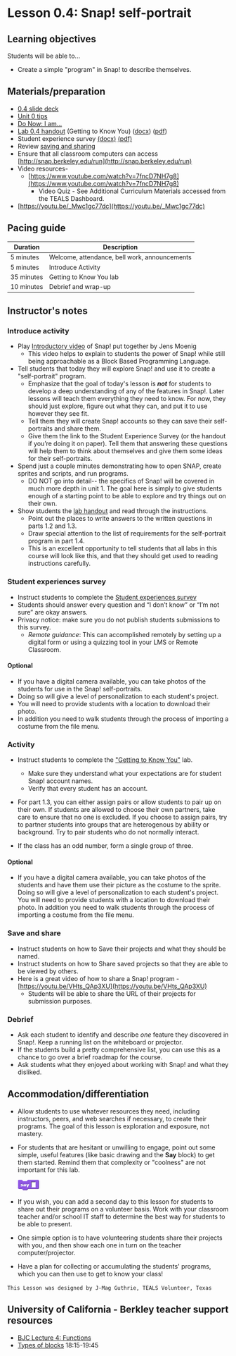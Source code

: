 # Lesson 0.4: Snap! self-portrait

## Learning objectives

Students will be able to...

* Create a simple "program" in Snap! to describe themselves.

## Materials/preparation

* [0.4 slide deck](https://github.com/TEALSK12/introduction-to-computer-science/raw/master/slidedecks/TEALS%20SNAP%200.4.pptx)
* [Unit 0 tips](unit_0_tips.md)
* [Do Now: I am...](do_now_04.md)
* [Lab 0.4 handout](lab_04.md) (Getting to Know You) ([docx](https://github.com/TEALSK12/introduction-to-computer-science/raw/master/Unit%200/lab_04.docx)) ([pdf](https://github.com/TEALSK12/introduction-to-computer-science/raw/master/Unit%200/lab_04.pdf))
* Student experience survey [(docx)](https://github.com/TEALSK12/introduction-to-computer-science/raw/master/Unit%200/Student%20Experiences%20Survey.docx) [(pdf)](https://github.com/TEALSK12/introduction-to-computer-science/raw/master/Unit%200/Student%20Experiences%20Survey.pdf)
* Review [saving and sharing](https://youtu.be/VHts_QAp3XU)
* Ensure that all classroom computers can access [http://snap.berkeley.edu/run](http://snap.berkeley.edu/run)
* Video resources- 
  * [https://www.youtube.com/watch?v=7fncD7NH7g8](https://www.youtube.com/watch?v=7fncD7NH7g8)
     * Video Quiz - See Additional Curriculum Materials accessed from the TEALS Dashboard.
* [https://youtu.be/_Mwc1gc77dc](https://youtu.be/_Mwc1gc77dc)

## Pacing guide

| Duration   | Description                                   |
| ---------- | --------------------------------------------- |
| 5 minutes  | Welcome, attendance, bell work, announcements |
| 5 minutes  | Introduce Activity                            |
| 35 minutes | Getting to Know You lab                       |
| 10 minutes | Debrief and wrap-up                           |

## Instructor's notes

### Introduce activity

* Play [Introductory video](https://youtu.be/b-EWj7xN90U) of Snap! put together by Jens Moenig
  * This video helps to explain to students the power of Snap! while still being approachable as a Block Based Programming Language.
* Tell students that today they will explore Snap! and use it to create a "self-portrait" program.
  * Emphasize that the goal of today's lesson is **_not_** for students to develop a deep understanding of any of the features in Snap!.  Later lessons will teach them everything they need to know.  For now, they should just explore, figure out what they can, and put it to use however they see fit.
  * Tell them they will create Snap! accounts so they can save their self-portraits and share them.
  * Give them the link to the Student Experience Survey (or the handout if you’re doing it on paper).   Tell them that answering these questions will help them to think about themselves and give them some ideas for their self-portraits.
* Spend just a couple minutes demonstrating how to open SNAP, create sprites and scripts, and run programs.
  * DO NOT go into detail-- the specifics of Snap! will be covered in much more depth in unit 1. The goal here is simply to give students enough of a starting point to be able to explore and try things out on their own.
* Show students the [lab handout](lab_04.md) and read through the instructions.
  * Point out the places to write answers to the written questions in parts 1.2 and 1.3.
  * Draw special attention to the list of requirements for the self-portrait program in part 1.4.
  * This is an excellent opportunity to tell students that all labs in this course will look like this, and that they should get used to reading instructions carefully.

### Student experiences survey

* Instruct students to complete the [Student experiences survey](https://github.com/TEALSK12/introduction-to-computer-science/raw/master/Unit%200/Student%20Experiences%20Survey.docx)
* Students should answer every question and “I don’t know” or “I’m not sure” are okay answers.
* Privacy notice: make sure you do not publish students submissions to this survey. 
  * _Remote guidance_: This can accomplished remotely by setting up a digital form or using a quizzing tool in your LMS or Remote Classroom.

#### Optional
  * If you have a digital camera available, you can take photos of the students for use in the Snap! self-portraits.
  * Doing so will give a level of personalization to each student's project.
  * You will need to provide students with a location to download their photo.
  * In addition you need to walk students through the process of importing a costume from the file menu.  

### Activity

* Instruct students to complete the ["Getting to Know You"](lab_04.md) lab.
  * Make sure they understand what your expectations are for student Snap! account names.
  * Verify that every student has an account.
  
* For part 1.3, you can either assign pairs or allow students to pair up on their own.  If students are allowed to choose their own partners, take care to ensure that no one is excluded.  If you choose to assign pairs, try to partner students into groups that are heterogenous by ability or background. Try to pair students who do not normally interact.
* If the class has an odd number, form a single group of three.

#### Optional
* If you have a digital camera available, you can take photos of the students and have them use their picture as the costume to the sprite.  Doing so will give a level of personalization to each student's project.  You will need to provide students with a location to download their photo.  In addition you need to walk students through the process of importing a costume from the file menu.

### Save and share

* Instruct students on how to Save their projects and what they should be named.
* Instruct students on how to Share saved projects so that they are able to be viewed by others.
* Here is a great video of how to share a Snap! program - [https://youtu.be/VHts_QAp3XU](https://youtu.be/VHts_QAp3XU)
  * Students will be able to share the URL of their projects for submission purposes.

### Debrief

* Ask each student to identify and describe _one_ feature they discovered in Snap!.  Keep a running list on the whiteboard or projector.
* If the students build a pretty comprehensive list, you can use this as a chance to go over a brief roadmap for the course.
* Ask students what they enjoyed about working with Snap! and what they disliked.

## Accommodation/differentiation

* Allow students to use whatever resources they need, including instructors, peers, and web searches if necessary, to create their programs.  The goal of this lesson is exploration and exposure, not mastery.
* For students that are hesitant or unwilling to engage, point out some simple, useful features (like basic drawing and the **Say** block) to get them started.  Remind them that complexity or "coolness" are not important for this lab.

     ![Say Block](images/say.png)

* If you wish, you can add a second day to this lesson for students to share out their programs on a volunteer basis.  Work with your classroom teacher and/or school IT staff to determine the best way for students to be able to present.
* One simple option is to have volunteering students share their projects with you, and then show each one in turn on the teacher computer/projector.
* Have a plan for collecting or accumulating the students' programs, which you can then use to get to know your class!

`This Lesson was designed by J-Mag Guthrie, TEALS Volunteer, Texas`

## University of California - Berkley teacher support resources

* [BJC Lecture 4: Functions](http://www.youtube.com/watch?v=_uKCBmQEf5w&t=18m15s)
* [Types of blocks](http://www.youtube.com/watch?v=_uKCBmQEf5w&t=18m15s)  18:15-19:45

